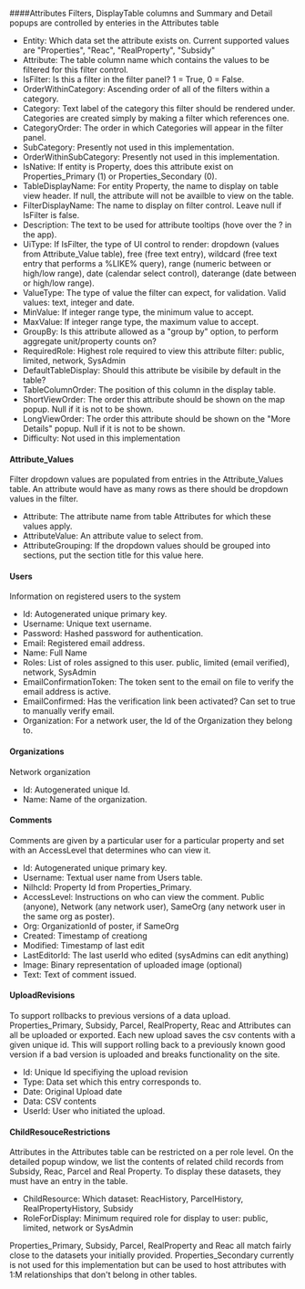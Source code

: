####Attributes
Filters, DisplayTable columns and Summary and Detail popups are controlled by enteries in the Attributes table 

* Entity: Which data set the attribute exists on.  Current supported values are "Properties", "Reac", "RealProperty", "Subsidy"
* Attribute: The table column name which contains the values to be filtered for this filter control.
* IsFilter: Is this a filter in the filter panel? 1 = True, 0 = False.
* OrderWithinCategory: Ascending order of all of the filters within a category.
* Category: Text label of the category this filter should be rendered under.  Categories are created simply by making a filter which references one.
* CategoryOrder: The order in which Categories will appear in the filter panel.
* SubCategory:  Presently not used in this implementation.
* OrderWithinSubCategory: Presently not used in this implementation.
* IsNative:  If entity is Property, does this attribute exist on Properties_Primary (1) or Properties_Secondary (0).
* TableDisplayName: For entity Property, the name to display on table view header.  If null, the attribute will not be availble to view on the table.
* FilterDisplayName: The name to display on filter control.  Leave null if IsFilter is false.
* Description: The text to be used for attribute tooltips (hove over the ? in the app).
* UiType: If IsFilter, the type of UI control to render: dropdown (values from Attribute_Value table), free (free text entry), wildcard (free text entry that performs a %LIKE% query), range (numeric between or high/low range), date (calendar select control), daterange (date between or high/low range).
* ValueType: The type of value the filter can expect, for validation.  Valid values: text, integer and date.
* MinValue: If integer range type, the minimum value to accept.
* MaxValue: If integer range type, the maximum value to accept.
* GroupBy: Is this attribute allowed as a "group by" option, to perform aggregate unit/property counts on?
* RequiredRole: Highest role required to view this attribute filter: public, limited, network, SysAdmin
* DefaultTableDisplay:  Should this attribute be visibile by default in the table?
* TableColumnOrder: The position of this column in the display table.
* ShortViewOrder: The order this attribute should be shown on the map popup.  Null if it is not to be shown.
* LongViewOrder: The order this attribute should be shown on the "More Details" popup.  Null if it is not to be shown.
* Difficulty: Not used in this implementation

#### Attribute_Values
Filter dropdown values are populated from entries in the Attribute_Values table. An attribute would have as many rows as there should be dropdown values in the filter.

* Attribute: The attribute name from table Attributes for which these values apply.
* AttributeValue: An attribute value to select from.
* AttributeGrouping: If the dropdown values should be grouped into sections, put the section title for this value here.

#### Users
Information on registered users to the system

* Id: Autogenerated unique primary key.
* Username: Unique text username.
* Password: Hashed password for authentication.
* Email: Registered email address.
* Name: Full Name
* Roles: List of roles assigned to this user.  public, limited (email verified), network, SysAdmin
* EmailConfirmationToken: The token sent to the email on file to verify the email address is active.
* EmailConfirmed: Has the verification link been activated?  Can set to true to manually verify email.
* Organization: For a network user, the Id of the Organization they belong to.

#### Organizations
Network organization

* Id: Autogenerated unique Id.
* Name: Name of the organization.

#### Comments
Comments are given by a particular user for a particular property and set with an AccessLevel that determines who can view it.

* Id: Autogenerated unique primary key.
* Username: Textual user name from Users table.
* NilhcId: Property Id from Properties_Primary.
* AccessLevel: Instructions on who can view the comment.  Public (anyone), Network (any network user), SameOrg (any network user in the same org as poster).
* Org: OrganizationId of poster, if SameOrg
* Created: Timestamp of creationg
* Modified: Timestamp of last edit
* LastEditorId: The last userId who edited (sysAdmins can edit anything)
* Image: Binary representation of uploaded image (optional)
* Text: Text of comment issued.

#### UploadRevisions
To support rollbacks to previous versions of a data upload.  Properties_Primary, Subsidy, Parcel, RealProperty, Reac and Attributes can all be uploaded or exported.  Each new upload saves the csv contents with a given unique id.  This will support rolling back to a previously known good version if a bad version is uploaded and breaks functionality on the site.

* Id: Unique Id specifiying the upload revision
* Type: Data set which this entry corresponds to.
* Date: Original Upload date
* Data: CSV contents
* UserId: User who initiated the upload.

#### ChildResouceRestrictions
Attributes in the Attributes table can be restricted on a per role level.  On the detailed popup window, we list the contents of related child records from Subsidy, Reac, Parcel and Real Property.  To display these datasets, they must have an entry in the table.

* ChildResource: Which dataset:  ReacHistory, ParcelHistory, RealPropertyHistory, Subsidy
* RoleForDisplay: Minimum required role for display to user: public, limited, network or SysAdmin

Properties_Primary, Subsidy, Parcel, RealProperty and Reac all match fairly close to the datasets your initially provided.
Properties_Secondary currently is not used for this implementation but can be used to host attributes with 1:M relationships that don't belong in other tables.


